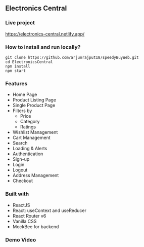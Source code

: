 ## Electronics Central

### Live project
https://electronics-central.netlify.app/

### How to install and run locally?

```
git clone https://github.com/arjunrajput18/speedyBuyWeb.git
cd ElectronicsCentral
npm install
npm start
```

### Features
- Home Page
- Product Listing Page
- Single Product Page
- Filters by
  - Price
  - Category
  - Ratings
- Wishlist Management
- Cart Management
- Search
- Loading & Alerts
- Authentication
- Sign-up
- Login
- Logout
- Address Management
- Checkout

### Built with
- ReactJS
- React: useContext and useReducer
- React Router v6
- Vanilla CSS
- MockBee for backend

### Demo Video
